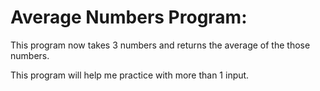 <h1>Average Numbers Program:</h1>
<p>This program now takes 3 numbers and returns the average of the those numbers.</p>
<p>This program will help me practice with more than 1 input.</p>